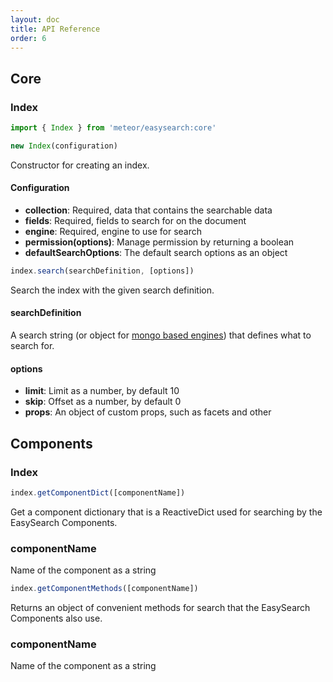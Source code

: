 ```yaml
---
layout: doc
title: API Reference
order: 6
---
```


## Core

### Index

```javascript
import { Index } from 'meteor/easysearch:core'

new Index(configuration)
```

Constructor for creating an index.

#### Configuration

* __collection__: Required, data that contains the searchable data
* __fields__: Required, fields to search for on the document
* __engine__: Required, engine to use for search
* __permission(options)__: Manage permission by returning a boolean
* __defaultSearchOptions__: The default search options as an object

```javascript
index.search(searchDefinition, [options])
```

Search the index with the given search definition.

#### searchDefinition

A search string (or object for [mongo based engines](../engines/)) that defines what to search for.

#### options

* __limit__: Limit as a number, by default 10
* __skip__:  Offset as a number, by default 0
* __props__: An object of custom props, such as facets and other

## Components

### Index

```javascript
index.getComponentDict([componentName])
```

Get a component dictionary that is a ReactiveDict used for searching by the EasySearch Components.

### componentName

Name of the component as a string

```javascript
index.getComponentMethods([componentName])
```

Returns an object of convenient methods for search that the EasySearch Components also use.

### componentName

Name of the component as a string
